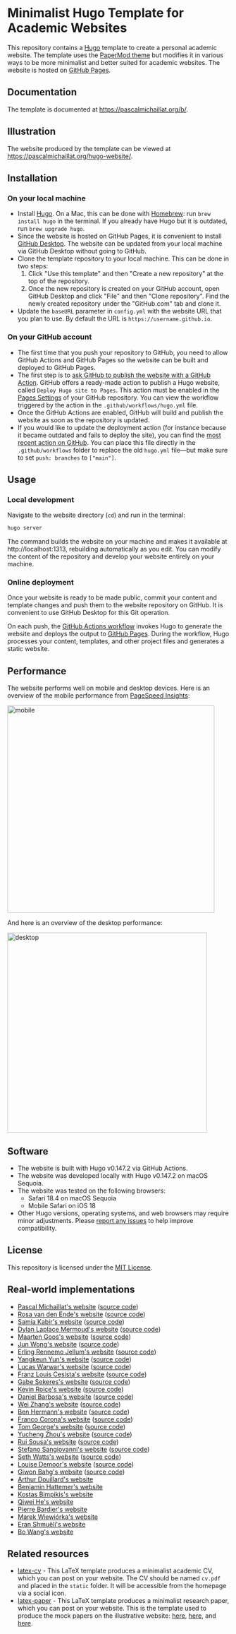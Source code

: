 # Minimalist Hugo Template for Academic Websites

This repository contains a [Hugo](https://github.com/gohugoio/hugo) template to create a personal academic website. The template uses the [PaperMod theme](https://github.com/adityatelange/hugo-PaperMod) but modifies it in various ways to be more minimalist and better suited for academic websites. The website is hosted on [GitHub Pages](https://docs.github.com/en/pages/getting-started-with-github-pages/about-github-pages).

## Documentation

The template is documented at https://pascalmichaillat.org/b/.

## Illustration

The website produced by the template can be viewed at https://pascalmichaillat.org/hugo-website/.

## Installation

### On your local machine

- Install [Hugo](https://gohugo.io/installation/). On a Mac, this can be done with [Homebrew](https://brew.sh): run `brew install hugo` in the terminal. If you already have Hugo but it is outdated, run `brew upgrade hugo`.
- Since the website is hosted on GitHub Pages, it is convenient to install [GitHub Desktop](https://desktop.github.com). The website can be updated from your local machine via GitHub Desktop without going to GitHub.
- Clone the template repository to your local machine. This can be done in two steps:
  1.  Click "Use this template" and then "Create a new repository" at the top of the repository.
  2.  Once the new repository is created on your GitHub account, open GitHub Desktop and click "File" and then "Clone repository". Find the newly created repository under the "GitHub.com" tab and clone it.
- Update the `baseURL` parameter in `config.yml` with the website URL that you plan to use. By default the URL is `https://username.github.io`.

### On your GitHub account

- The first time that you push your repository to GitHub, you need to allow GitHub Actions and GitHub Pages so the website can be built and deployed to GitHub Pages.
- The first step is to [ask GitHub to publish the website with a GitHub Action](https://docs.github.com/en/pages/getting-started-with-github-pages/configuring-a-publishing-source-for-your-github-pages-site#publishing-with-a-custom-github-actions-workflow). GitHub offers a ready-made action to publish a Hugo website, called `Deploy Hugo site to Pages`. This action must be enabled in the [Pages Settings](https://github.com/pmichaillat/hugo-website/settings/pages) of your GitHub repository. You can view the workflow triggered by the action in the `.github/workflows/hugo.yml` file.
- Once the GitHub Actions are enabled, GitHub will build and publish the website as soon as the repository is updated.
- If you would like to update the deployment action (for instance because it became outdated and fails to deploy the site), you can find the [most recent action on GitHub](https://github.com/actions/starter-workflows/blob/main/pages/hugo.yml). You can place this file directly in the `.github/workflows` folder to replace the old `hugo.yml` file—but make sure to set `push: branches` to `["main"]`.

## Usage

### Local development

Navigate to the website directory (`cd`) and run in the terminal:

```bash
hugo server
```

The command builds the website on your machine and makes it available at http://localhost:1313, rebuilding automatically as you edit. You can modify the content of the repository and develop your website entirely on your machine.

### Online deployment

Once your website is ready to be made public, commit your content and template changes and push them to the website repository on GitHub. It is convenient to use GitHub Desktop for this Git operation.

On each push, the [GitHub Actions workflow](https://github.com/pmichaillat/hugo-website/actions/workflows/hugo.yml) invokes Hugo to generate the website and deploys the output to [GitHub Pages](https://github.com/pmichaillat/hugo-website/deployments/github-pages). During the workflow, Hugo processes your content, templates, and other project files and generates a static website.

## Performance

The website performs well on mobile and desktop devices. Here is an overview of the mobile performance from [PageSpeed Insights](https://pagespeed.web.dev/):

<img width="470" alt="mobile" src="https://github.com/pmichaillat/hugo-website/assets/85443660/1488df3e-19bb-4f9f-8a86-11f361414d92">

And here is an overview of the desktop performance:

<img width="453" alt="desktop" src="https://github.com/pmichaillat/pmichaillat.github.io/assets/85443660/eff134d2-6097-4bc2-bfd7-4f5c18571789">

## Software

- The website is built with Hugo v0.147.2 via GitHub Actions.
- The website was developed locally with Hugo v0.147.2 on macOS Sequoia.
- The website was tested on the following browsers:
  - Safari 18.4 on macOS Sequoia
  - Mobile Safari on iOS 18
- Other Hugo versions, operating systems, and web browsers may require minor adjustments. Please [report any issues](https://github.com/pmichaillat/hugo-website/issues) to help improve compatibility.

## License

This repository is licensed under the [MIT License](LICENSE.md).

## Real-world implementations

- [Pascal Michaillat's website](https://pascalmichaillat.org/) ([source code](https://github.com/pmichaillat/pmichaillat.github.io))
- [Rosa van den Ende's website](https://rosavandenende.github.io) ([source code](https://github.com/rosavandenende/rosavandenende.github.io))
- [Samia Kabir's website](https://samiakabir.com) ([source code](https://github.com/SamiaKabir/samiakabir.github.io))
- [Dylan Laplace Mermoud's website](https://dylanlaplacemermoud.github.io) ([source code](https://github.com/DylanLaplaceMermoud/dylanlaplacemermoud.github.io))
- [Maarten Goos's website](https://maartengoos.com) ([source code](https://github.com/MaartenGoos/website))
- [Jun Wong's website](https://junwong.org) ([source code](https://github.com/junwong97/junwong97.github.io))
- [Erling Rennemo Jellum's website](https://erlingrj.github.io) ([source code](https://github.com/erlingrj/erlingrj.github.io))
- [Yangkeun Yun's website](https://yangkeunyun.github.io) ([source code](https://github.com/yangkeunyun/yangkeunyun.github.io))
- [Lucas Warwar's website](https://lucaswarwar.github.io) ([source code](https://github.com/lucaswarwar/lucaswarwar.github.io))
- [Franz Louis Cesista's website](https://leloykun.github.io) ([source code](https://github.com/leloykun/leloykun.github.io))
- [Gabe Sekeres's website](https://gabesekeres.com) ([source code](https://github.com/gsekeres/hugo_site))
- [Kevin Roice's website](https://kevroi.github.io) ([source code](https://github.com/kevroi/kevroi.github.io))
- [Daniel Barbosa's website](https://dacbarbosa.github.io) ([source code](https://github.com/dacbarbosa/dacbarbosa.github.io))
- [Wei Zhang's website](https://weizhang-econ.github.io) ([source code](https://github.com/weizhang-econ/weizhang-econ.github.io))
- [Ben Hermann's website](http://benhermann.eu) ([source code](https://github.com/bhermann/bhermann.github.io))
- [Franco Corona's website](http://fcorona.me) ([source code](https://github.com/exibios/exibios.github.io))
- [Tom George's website](https://tomge.org) ([source code](https://github.com/TomGeorge1234/TomGeorge1234.github.io))
- [Yucheng Zhou's website](https://yuchengzhou.com) ([source code](https://github.com/YuchengZ-Fin/YuchengZ-Fin.github.io))
- [Rui Sousa's website](https://ruiagmsousa.github.io) ([source code](https://github.com/ruiagmsousa/ruiagmsousa.github.io))
- [Stefano Sangiovanni's website](https://ste-sangiovanni.github.io) ([source code](https://github.com/ste-sangiovanni/ste-sangiovanni.github.io))
- [Seth Watts's website](https://www.sethbwatts.com) ([source code](https://github.com/sBwatts/hugo-website))
- [Louise Demoor's website](https://louisedemoor.github.io/website/) ([source code](https://github.com/louisedemoor/website))
- [Giwon Bahg's website](https://giwonbahg.github.io) ([source code](https://github.com/giwonbahg/giwonbahg.github.io))
- [Arthur Douillard's website](https://arthurdouillard.com)
- [Benjamin Hattemer's website](https://benjaminhattemer.com)
- [Kostas Bimpikis's website](https://stanford.edu/~kostasb/)
- [Qiwei He's website](https://www.qiwei-he.com)
- [Pierre Bardier's website](https://pierrebard.github.io/pierre-bardier/)
- [Marek Wiewiórka's website](https://marekwiewiorka.org)
- [Eran Shmuëli's website](https://eranshmueli.com)
- [Bo Wang's website](https://bowang.finance)

## Related resources

- [latex-cv](https://github.com/pmichaillat/latex-cv) - This LaTeX template produces a minimalist academic CV, which you can post on your website. The CV should be named `cv.pdf` and placed in the `static` folder. It will be accessible from the homepage via a social icon.
- [latex-paper](https://github.com/pmichaillat/latex-paper) - This LaTeX template produces a minimalist research paper, which you can post on your website. This is the template used to produce the mock papers on the illustrative website: [here](https://pascalmichaillat.org/hugo-website/papers/paper3/paper3.pdf), [here](https://pascalmichaillat.org/hugo-website/papers/paper1/paper1.pdf), and [here](https://pascalmichaillat.org/hugo-website/papers/paper2/paper2.pdf).
